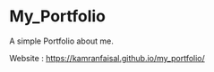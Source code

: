# My_Portfolio
A simple Portfolio about me.

Website : https://kamranfaisal.github.io/my_portfolio/
